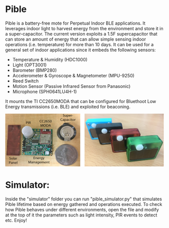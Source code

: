 # Pible
Pible is a battery-free mote for Perpetual Indoor BLE applications. It leverages indoor light to harvest energy from the environment and store it in a super-capacitor. The current version exploits a 1.5F supercapacitor that can store an amount of energy that can allow simple sensing indoor operations (i.e. temperature) for more than 10 days. It can be used for a general set of indoor applications since it embeds the following sensors:
- Temperature & Humidity (HDC1000)
- Light (OPT3001)
- Barometer (BMP280)
- Accelerometer & Gyroscope & Magnetometer (MPU-9250)
- Reed Switch
- Motion Sensor (Passive Infrared Sensor from Panasonic)
- Microphone (SPH0641LU4H-1)

It mounts the TI CC2650MODA that can be configured for Bluethoot Low Energy transmissions (i.e. BLE) and exploited for beaconing.

![Pible](Pible_multi.png)

# Simulator:
Inside the "simulator" folder you can run "pible_simulator.py" that simulates Pible lifetime based on energy gathered and operations executed. To check how Pible behaves under different environments, open the file and modify at the top of it the parameters such as light intensity, PIR events to detect etc. Enjoy!
